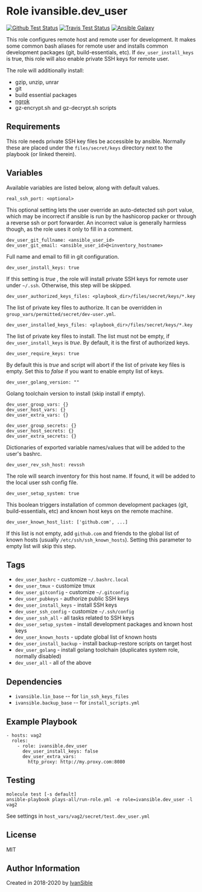# Role ivansible.dev_user

[![Github Test Status](https://github.com/ivansible/dev-user/workflows/Molecule%20test/badge.svg?branch=master)](https://github.com/ivansible/dev-user/actions)
[![Travis Test Status](https://travis-ci.org/ivansible/dev-user.svg?branch=master)](https://travis-ci.org/ivansible/dev-user)
[![Ansible Galaxy](https://img.shields.io/badge/galaxy-ivansible.dev__user-68a.svg?style=flat)](https://galaxy.ansible.com/ivansible/dev_user/)

This role configures remote host and remote user for development.
It makes some common bash aliases for remote user and installs
common development packages (git, build-essentials, etc).
If `dev_user_install_keys` is true, this role will also
enable private SSH keys for remote user.

The role will additionally install:
  - gzip, unzip, unrar
  - git
  - build essential packages
  - [ngrok](https://ngrok.com/)
  - gz-encrypt.sh and gz-decrypt.sh scripts


## Requirements

This role needs private SSH key files be accessible by ansible.
Normally these are placed under the `files/secret/keys` directory
next to the playbook (or linked therein).


## Variables

Available variables are listed below, along with default values.

    real_ssh_port: <optional>
This optional setting lets the user override an auto-detected ssh port value,
which may be incorrect if ansible is run by the hashicorop packer or through
a reverse ssh or port forwarder. An incorrect value is generally harmless
though, as the role uses it only to fill in a comment.

    dev_user_git_fullname: <ansible_user_id>
    dev_user_git_email: <ansible_user_id>@<inventory_hostname>

Full name and email to fill in git configuration.


    dev_user_install_keys: true

If this setting is *true* , the role will install private SSH keys
for remote user under `~/.ssh`. Otherwise, this step will be skipped.

    dev_user_authorized_keys_files: <playbook_dir>/files/secret/keys/*.key
The list of private key files to authorize.
It can be overridden in `group_vars/permitted/secret/dev-user.yml`.

    dev_user_installed_keys_files: <playbook_dir>/files/secret/keys/*.key
The list of private key files to install.
The list must not be empty, if `dev_user_install_keys` is *true*.
By default, it is the first of authorized keys.

    dev_user_require_keys: true

By default this is _true_ and script will abort if the list of private
key files is empty. Set this to _false_ if you want to enable empty
list of keys.

    dev_user_golang_version: ""

Golang toolchain version to install (skip install if empty).


    dev_user_group_vars: {}
    dev_user_host_vars: {}
    dev_user_extra_vars: {}

    dev_user_group_secrets: {}
    dev_user_host_secrets: {}
    dev_user_extra_secrets: {}

Dictionaries of exported variable names/values that will be added to the
user's bashrc.


    dev_user_rev_ssh_host: revssh

The role will search inventory for this host name. If found, it will
be added to the local user ssh config file.


    dev_user_setup_system: true

This boolean triggers installation of common development packages
(git, build-essentials, etc) and known host keys on the remote machine.


    dev_user_known_host_list: ['github.com', ...]

If this list is not empty, add `github.com` and friends to the global
list of known hosts (usually `/etc/ssh/ssh_known_hosts`).
Setting this parameter to empty list will skip this step.


## Tags

- `dev_user_bashrc` - customize `~/.bashrc.local`
- `dev_user_tmux` - customize tmux
- `dev_user_gitconfig` - customize `~/.gitconfig`
- `dev_user_pubkeys` - authorize public SSH keys
- `dev_user_install_keys` - install SSH keys
- `dev_user_ssh_config` - customize `~/.ssh/config`
- `dev_user_ssh_all` - all tasks related to SSH keys
- `dev_user_setup_system` - install development packages and known host keys
- `dev_user_known_hosts` - update global list of known hosts
- `dev_user_install_backup` - install backup-restore scripts on target host
- `dev_user_golang` - install golang toolchain (duplicates system role, normally disabled)
- `dev_user_all` - all of the above


## Dependencies

- `ivansible.lin_base` -- for `lin_ssh_keys_files`
- `ivansible.backup_base` -- for `install_scripts.yml`


## Example Playbook

    - hosts: vag2
      roles:
        - role: ivansible.dev_user
          dev_user_install_keys: false
          dev_user_extra_vars:
            http_proxy: http://my.proxy.com:8080


## Testing

    molecule test [-s default]
    ansible-playbook plays-all/run-role.yml -e role=ivansible.dev_user -l vag2

See settings in `host_vars/vag2/secret/test.dev_user.yml`


## License

MIT


## Author Information

Created in 2018-2020 by [IvanSible](https://github.com/ivansible)
